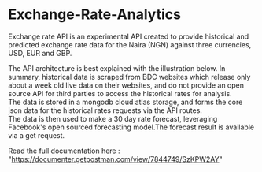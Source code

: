 # Exchange-Rate-Analytics

Exchange rate API is an experimental API created to provide historical
and predicted exchange rate data for the Naira (NGN) against three
currencies, USD, EUR and GBP. <br />

The API architecture is best explained with the illustration below. In
summary, historical data is scraped from BDC websites which release only
about a week old live data on their websites, and do not provide an open
source API for third parties to access the historical rates for
analysis.
<br />
The data is stored in a mongodb cloud atlas storage, and forms the core
json data for the historical rates requests via the API routes.
<br />The data is then used to make a 30 day rate forecast, leveraging
Facebook's open sourced forecasting model.The forecast result is
available via a get request.

Read the full documentation here : "https://documenter.getpostman.com/view/7844749/SzKPW2AY"

